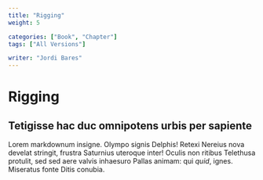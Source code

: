 ```yaml
---
title: "Rigging"
weight: 5

categories: ["Book", "Chapter"]
tags: ["All Versions"]

writer: "Jordi Bares"
---
```

# Rigging

## Tetigisse hac duc omnipotens urbis per sapiente

Lorem markdownum insigne. Olympo signis Delphis! Retexi Nereius nova develat
stringit, frustra Saturnius uteroque inter! Oculis non ritibus Telethusa
protulit, sed sed aere valvis inhaesuro Pallas animam: qui *quid*, ignes.
Miseratus fonte Ditis conubia.